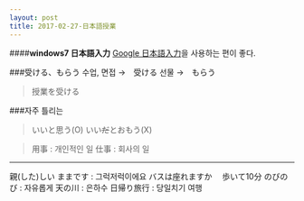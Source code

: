 ```yaml
---
layout: post
title: 2017-02-27-日本語授業
---
```



####**windows7 日本語入力**
[Google 日本語入力](http://www.google.co.jp/ime/)을 사용하는 편이 좋다.


###受ける、もらう
수업, 면접 →　受ける
선물 →　もらう
>授業を受ける 

###자주 틀리는
>いいと思う(O)
>いい<del>だ</del>とおもう(X)

>用事 : 개인적인 일
>仕事 : 회사의 일


----------


親(した)しい
ままです : 그럭저럭이에요
バスは座れますか　
歩いて10分
のびのび : 자유롭게
天の川 : 은하수
日帰り旅行 : 당일치기 여행
